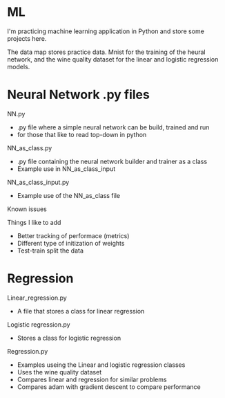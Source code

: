 # ML

I'm practicing machine learning application in Python and store some projects here.

The data map stores practice data. Mnist for the training of the heural network, and the wine quality dataset for the linear and logistic regression models. 

# Neural Network .py files

NN.py
- .py file where a simple neural network can be build, trained and run
- for those that like to read top-down in python

NN_as_class.py
- .py file containing the neural network builder and trainer as a class
- Example use in NN_as_class_input

NN_as_class_input.py
- Example use of the NN_as_class file

Known issues

Things I like to add
- Better tracking of performace (metrics)
- Different type of initization of weights
- Test-train split the data

# Regression

Linear_regression.py
- A file that stores a class for linear regression

Logistic regression.py
- Stores a class for logistic regression

Regression.py
- Examples useing the Linear and logistic regression classes
- Uses the wine quality dataset
- Compares linear and regression for similar problems
- Compares adam with gradient descent to compare performance
